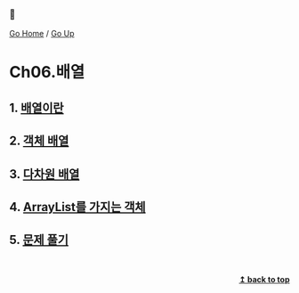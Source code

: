 ### :open_book:

[Go Home](https://github.com/devJRL/CodeLab-JAVA-Basic#codelab-java-basic) / [Go Up](../..#2-객체-지향-프로그래밍)

# Ch06.배열

## 1. [배열이란](./intro#배열이란)

## 2. [객체 배열](./objectArray#객체-배열)

## 3. [다차원 배열](./multiArray#다차원-배열)

## 4. [ArrayList를 가지는 객체](./arrayList#arraylist)

## 5. [문제 풀기](./solveProblem#문제-풀기)

<br/><div align="right"><b><a href="#open_book">↥ back to top</a></b></div><br/>
